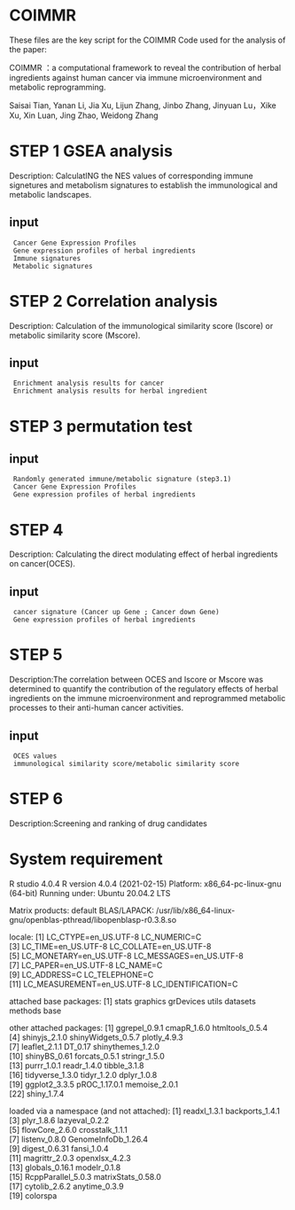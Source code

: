 # COIMMR
These files are the key script for the COIMMR
Code used for the analysis of the paper:

COIMMR ：a computational framework to reveal the contribution of herbal ingredients against human cancer via immune microenvironment and metabolic reprogramming.

Saisai Tian, Yanan Li, Jia Xu, Lijun Zhang, Jinbo Zhang, Jinyuan Lu，Xike Xu, Xin Luan, Jing Zhao, Weidong Zhang

# STEP 1 GSEA analysis
Description: CalculatING the NES values of corresponding immune signetures and metabolism signatures to establish the immunological and metabolic landscapes.
## input 
     Cancer Gene Expression Profiles
     Gene expression profiles of herbal ingredients
     Immune signatures
     Metabolic signatures
     
# STEP 2 Correlation analysis
Description: Calculation of the immunological similarity score (Iscore) or metabolic similarity score (Mscore).
## input
     Enrichment analysis results for cancer
     Enrichment analysis results for herbal ingredient
     
# STEP 3 permutation test
## input
     Randomly generated immune/metabolic signature (step3.1)
     Cancer Gene Expression Profiles 
     Gene expression profiles of herbal ingredients
     
# STEP 4 
Description: Calculating the direct modulating effect of herbal ingredients on cancer(OCES).
## input
     cancer signature (Cancer up Gene ; Cancer down Gene)
     Gene expression profiles of herbal ingredients
     
# STEP 5
Description:The correlation between OCES and Iscore or Mscore was determined to quantify the contribution of the regulatory effects of herbal ingredients on the immune microenvironment and reprogrammed metabolic processes to their anti-human cancer activities.
## input
     OCES values
     immunological similarity score/metabolic similarity score
     
# STEP 6
Description:Screening and ranking of drug candidates

# System requirement
R studio 4.0.4 R version 4.0.4 (2021-02-15)
Platform: x86_64-pc-linux-gnu (64-bit)
Running under: Ubuntu 20.04.2 LTS

Matrix products: default
BLAS/LAPACK: /usr/lib/x86_64-linux-gnu/openblas-pthread/libopenblasp-r0.3.8.so

locale:
 [1] LC_CTYPE=en_US.UTF-8       LC_NUMERIC=C              
 [3] LC_TIME=en_US.UTF-8        LC_COLLATE=en_US.UTF-8    
 [5] LC_MONETARY=en_US.UTF-8    LC_MESSAGES=en_US.UTF-8   
 [7] LC_PAPER=en_US.UTF-8       LC_NAME=C                 
 [9] LC_ADDRESS=C               LC_TELEPHONE=C            
[11] LC_MEASUREMENT=en_US.UTF-8 LC_IDENTIFICATION=C       

attached base packages:
[1] stats     graphics  grDevices utils     datasets  methods   base     

other attached packages:
 [1] ggrepel_0.9.1         cmapR_1.6.0           htmltools_0.5.4      
 [4] shinyjs_2.1.0         shinyWidgets_0.5.7    plotly_4.9.3         
 [7] leaflet_2.1.1         DT_0.17               shinythemes_1.2.0    
[10] shinyBS_0.61          forcats_0.5.1         stringr_1.5.0        
[13] purrr_1.0.1           readr_1.4.0           tibble_3.1.8         
[16] tidyverse_1.3.0       tidyr_1.2.0           dplyr_1.0.8          
[19] ggplot2_3.3.5         pROC_1.17.0.1         memoise_2.0.1        
[22] shiny_1.7.4          

loaded via a namespace (and not attached):
  [1] readxl_1.3.1                backports_1.4.1            
  [3] plyr_1.8.6                  lazyeval_0.2.2             
  [5] flowCore_2.6.0              crosstalk_1.1.1            
  [7] listenv_0.8.0               GenomeInfoDb_1.26.4        
  [9] digest_0.6.31               fansi_1.0.4                
 [11] magrittr_2.0.3              openxlsx_4.2.3             
 [13] globals_0.16.1              modelr_0.1.8               
 [15] RcppParallel_5.0.3          matrixStats_0.58.0         
 [17] cytolib_2.6.2               anytime_0.3.9              
 [19] colorspa



     
    
